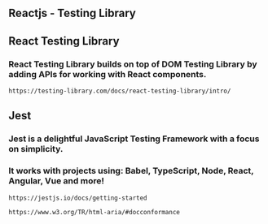 ## Reactjs - Testing Library

## React Testing Library
### React Testing Library builds on top of DOM Testing Library by adding APIs for working with React components.
```
https://testing-library.com/docs/react-testing-library/intro/
```

## Jest
### Jest is a delightful JavaScript Testing Framework with a focus on simplicity.

### It works with projects using: Babel, TypeScript, Node, React, Angular, Vue and more!
```
https://jestjs.io/docs/getting-started
```

```
https://www.w3.org/TR/html-aria/#docconformance
```